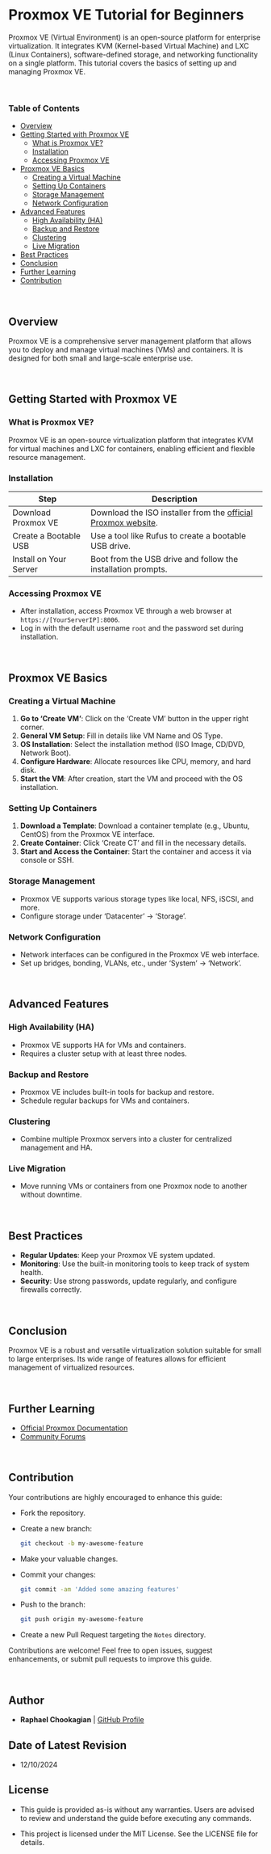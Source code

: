 # Proxmox VE Tutorial for Beginners

Proxmox VE (Virtual Environment) is an open-source platform for enterprise virtualization. It integrates KVM (Kernel-based Virtual Machine) and LXC (Linux Containers), software-defined storage, and networking functionality on a single platform. This tutorial covers the basics of setting up and managing Proxmox VE.

<br>

### **Table of Contents**

- [Overview](#overview)
- [Getting Started with Proxmox VE](#getting-started-with-proxmox-ve)
  - [What is Proxmox VE?](#what-is-proxmox-ve)
  - [Installation](#installation)
  - [Accessing Proxmox VE](#accessing-proxmox-ve)
- [Proxmox VE Basics](#proxmox-ve-basics)
  - [Creating a Virtual Machine](#creating-a-virtual-machine)
  - [Setting Up Containers](#setting-up-containers)
  - [Storage Management](#storage-management)
  - [Network Configuration](#network-configuration)
- [Advanced Features](#advanced-features)
  - [High Availability (HA)](#high-availability-ha)
  - [Backup and Restore](#backup-and-restore)
  - [Clustering](#clustering)
  - [Live Migration](#live-migration)
- [Best Practices](#best-practices)
- [Conclusion](#conclusion)
- [Further Learning](#further-learning)
- [Contribution](#contribution)

<br>

## **Overview**

Proxmox VE is a comprehensive server management platform that allows you to deploy and manage virtual machines (VMs) and containers. It is designed for both small and large-scale enterprise use.

<br>

## **Getting Started with Proxmox VE**

### **What is Proxmox VE?**

Proxmox VE is an open-source virtualization platform that integrates KVM for virtual machines and LXC for containers, enabling efficient and flexible resource management.

### **Installation**

| Step                         | Description                                                                                         |
|------------------------------|-----------------------------------------------------------------------------------------------------|
| Download Proxmox VE          | Download the ISO installer from the [official Proxmox website](https://www.proxmox.com/proxmox-ve/get-started). |
| Create a Bootable USB        | Use a tool like Rufus to create a bootable USB drive.                                               |
| Install on Your Server       | Boot from the USB drive and follow the installation prompts.                                       |

### **Accessing Proxmox VE**

- After installation, access Proxmox VE through a web browser at `https://[YourServerIP]:8006`.
- Log in with the default username `root` and the password set during installation.

<br>

## **Proxmox VE Basics**

### **Creating a Virtual Machine**

1. **Go to ‘Create VM’**: Click on the ‘Create VM’ button in the upper right corner.
2. **General VM Setup**: Fill in details like VM Name and OS Type.
3. **OS Installation**: Select the installation method (ISO Image, CD/DVD, Network Boot).
4. **Configure Hardware**: Allocate resources like CPU, memory, and hard disk.
5. **Start the VM**: After creation, start the VM and proceed with the OS installation.

### **Setting Up Containers**

1. **Download a Template**: Download a container template (e.g., Ubuntu, CentOS) from the Proxmox VE interface.
2. **Create Container**: Click ‘Create CT’ and fill in the necessary details.
3. **Start and Access the Container**: Start the container and access it via console or SSH.

### **Storage Management**

- Proxmox VE supports various storage types like local, NFS, iSCSI, and more.
- Configure storage under ‘Datacenter’ -> ‘Storage’.

### **Network Configuration**

- Network interfaces can be configured in the Proxmox VE web interface.
- Set up bridges, bonding, VLANs, etc., under ‘System’ -> ‘Network’.

<br>

## **Advanced Features**

### **High Availability (HA)**

- Proxmox VE supports HA for VMs and containers.
- Requires a cluster setup with at least three nodes.

### **Backup and Restore**

- Proxmox VE includes built-in tools for backup and restore.
- Schedule regular backups for VMs and containers.

### **Clustering**

- Combine multiple Proxmox servers into a cluster for centralized management and HA.

### **Live Migration**

- Move running VMs or containers from one Proxmox node to another without downtime.

<br>

## **Best Practices**

- **Regular Updates**: Keep your Proxmox VE system updated.
- **Monitoring**: Use the built-in monitoring tools to keep track of system health.
- **Security**: Use strong passwords, update regularly, and configure firewalls correctly.

<br>

## **Conclusion**

Proxmox VE is a robust and versatile virtualization solution suitable for small to large enterprises. Its wide range of features allows for efficient management of virtualized resources.

<br>

## **Further Learning**

- [Official Proxmox Documentation](https://pve.proxmox.com/wiki/Main_Page)
- [Community Forums](https://forum.proxmox.com/)

<br>

## **Contribution**

Your contributions are highly encouraged to enhance this guide:

- Fork the repository.
- Create a new branch:

    ```bash
    git checkout -b my-awesome-feature
    ```

- Make your valuable changes.
- Commit your changes:

    ```bash
    git commit -am 'Added some amazing features'
    ```

- Push to the branch:

    ```bash
    git push origin my-awesome-feature
    ```

- Create a new Pull Request targeting the `Notes` directory.

Contributions are welcome! Feel free to open issues, suggest enhancements, or submit pull requests to improve this guide.

<br>

## **Author**

- **Raphael Chookagian** | [GitHub Profile](https://github.com/cesar-group)

## **Date of Latest Revision**

- 12/10/2024

## **License**

- This guide is provided as-is without any warranties. Users are advised to review and understand the guide before executing any commands.

- This project is licensed under the MIT License. See the LICENSE file for details.
